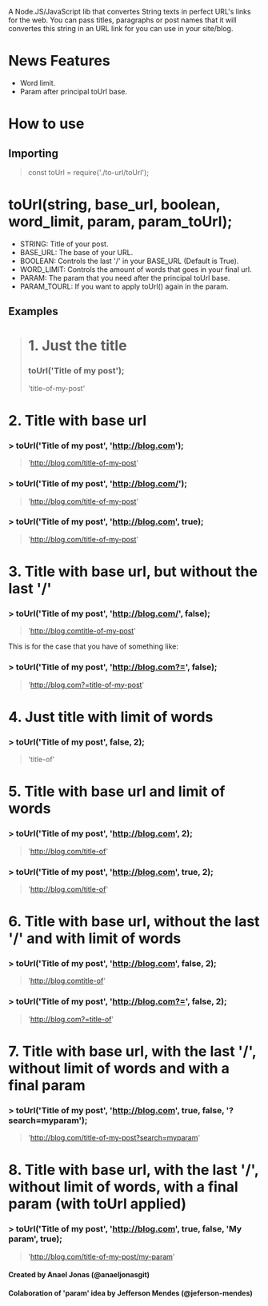 A Node.JS/JavaScript lib that convertes String texts in perfect URL's links for the web. You can pass titles, paragraphs or post names that it will convertes this string in an URL link for you can use in your site/blog.

# News Features

- Word limit.
- Param after principal toUrl base.

# How to use

## Importing

> const toUrl = require('./to-url/toUrl');

# toUrl(string, base_url, boolean, word_limit, param, param_toUrl);

- STRING: Title of your post.
- BASE_URL: The base of your URL.
- BOOLEAN: Controls the last '/' in your BASE_URL (Default is True).
- WORD_LIMIT: Controls the amount of words that goes in your final url.
- PARAM: The param that you need after the principal toUrl base.
- PARAM_TOURL: If you want to apply toUrl() again in the param.

## Examples

> # 1. Just the title
> 
> ### toUrl('Title of my post');
> 'title-of-my-post'

# 2. Title with base url

### > toUrl('Title of my post', 'http://blog.com');
> 'http://blog.com/title-of-my-post'

### > toUrl('Title of my post', 'http://blog.com/');
> 'http://blog.com/title-of-my-post'

### > toUrl('Title of my post', 'http://blog.com', true);
> 'http://blog.com/title-of-my-post'

# 3. Title with base url, but without the last '/'

### > toUrl('Title of my post', 'http://blog.com/', false);
> 'http://blog.comtitle-of-my-post'

This is for the case that you have of something like:

### > toUrl('Title of my post', 'http://blog.com?=', false);
> 'http://blog.com?=title-of-my-post'

# 4. Just title with limit of words

### > toUrl('Title of my post', false, 2);
> 'title-of'

# 5. Title with base url and limit of words

### > toUrl('Title of my post', 'http://blog.com', 2);
> 'http://blog.com/title-of'

### > toUrl('Title of my post', 'http://blog.com', true, 2);
> 'http://blog.com/title-of'

# 6. Title with base url, without the last '/' and with limit of words

### > toUrl('Title of my post', 'http://blog.com', false, 2);
> 'http://blog.comtitle-of'

### > toUrl('Title of my post', 'http://blog.com?=', false, 2);
> 'http://blog.com?=title-of'

# 7. Title with base url, with the last '/', without limit of words and with a final param

### > toUrl('Title of my post', 'http://blog.com', true, false, '?search=myparam');
> 'http://blog.com/title-of-my-post?search=myparam'

# 8. Title with base url, with the last '/', without limit of words, with a final param (with toUrl applied)

### > toUrl('Title of my post', 'http://blog.com', true, false, 'My param', true);
> 'http://blog.com/title-of-my-post/my-param'

#### Created by Anael Jonas (@anaeljonasgit)
#### Colaboration of 'param' idea by Jefferson Mendes (@jeferson-mendes)
